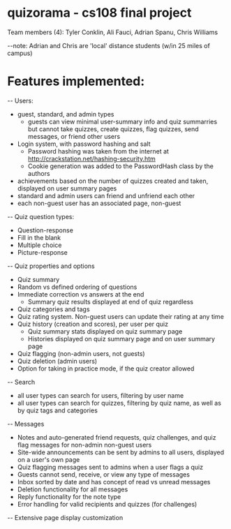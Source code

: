 quizorama - cs108 final project
========================================================================
Team members (4): Tyler Conklin, Ali Fauci, Adrian Spanu, Chris Williams

--note: Adrian and Chris are 'local' distance students (w/in 25 miles of campus)


Features implemented:
========================================================================
-- Users:
   - guest, standard, and admin types
     - guests can view minimal user-summary info and quiz summarries
       but cannot take quizzes, create quizzes, flag quizzes, send messages, 
       or friend other users
   - Login system, with password hashing and salt
      - Password hashing was taken from the internet at http://crackstation.net/hashing-security.htm
      - Cookie generation was added to the PasswordHash class by the authors
   - achievements based on the number of quizzes created and taken, 
     displayed on user summary pages
   - standard and admin users can friend and unfriend each other
   - each non-guest user has an associated page, non-guest

-- Quiz question types:
   - Question-response
   - Fill in the blank 
   - Multiple choice
   - Picture-response

-- Quiz properties and options
   - Quiz summary
   - Random vs defined ordering of questions
   - Immediate correction vs answers at the end
     - Summary quiz results displayed at end of quiz regardless 
   - Quiz categories and tags
   - Quiz rating system. Non-guest users can update their rating at any time
   - Quiz history (creation and scores), per user per quiz
     - Quiz summary stats displayed on quiz summary page
     - Histories displayed on quiz summary page and on user summary page
   - Quiz flagging (non-admin users, not guests)
   - Quiz deletion (admin users)
   - Option for taking in practice mode, if the quiz creator allowed

-- Search
   - all user types can search for users, filtering by user name
   - all user types can search for quizzes, filtering by quiz name, as
     well as by quiz tags and categories

-- Messages
   - Notes and auto-generated friend requests, quiz challenges, and quiz
     flag messages for non-admin non-guest users
   - Site-wide announcements can be sent by admins to all users, displayed 
     on a user's own page
   - Quiz flagging messages sent to admins when a user flags a quiz
   - Guests cannot send, receive, or view any type of messages
   - Inbox sorted by date and has concept of read vs unread messages
   - Deletion functionality for all messages
   - Reply functionality for the note type
   - Error handling for valid recipients and quizzes (for challenges)

-- Extensive page display customization
